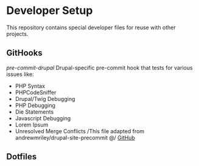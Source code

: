 # Developer Setup
This repository contains special developer files for reuse with other projects.

## GitHooks
*pre-commit-drupal*
Drupal-specific pre-commit hook that tests for various issues like:
* PHP Syntax
* PHPCodeSniffer
* Drupal/Twig Debugging
* PHP Debugging
* Die Statements
* Javascript Debugging
* Lorem Ipsum
* Unresolved Merge Conflicts
/This file adapted from andrewmriley/drupal-site-precommit @/ [GitHub](https://github.com/andrewmriley/drupal-site-precommit/blob/master/pre-commit)

## Dotfiles
